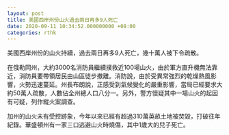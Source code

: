 ```yaml
---
layout: post
title: 美國西岸州份山火過去兩日再多9人死亡
date: 2020-09-11 10:34:52.000000000 +08:00
categories: rthk
---
```


美國西岸州份的山火持續，過去兩日再多9人死亡，幾十萬人被下令疏散。

在俄勒岡州，大約3000名消防員繼續撲救近100場山火，由於軍方直升機無法靠近，消防員要帶領居民由山區徒步撤離。消防說，由於受異常強烈的乾燥熱風影響，火勢迅速蔓延。州長布朗說，正感受到氣候變化的嚴重影響，當局已經要求大約50萬人疏散，人數佔全州總人口八分一。另外，警方懷疑其中一場山火的起因有可疑，列作縱火案調查。

加州的山火未有受控跡象，今年以來已經有超過310萬英畝土地被焚毀，打破往年紀錄。華盛頓州有一家三口逃避山火時燒傷，其中1歲大的兒子死亡。
